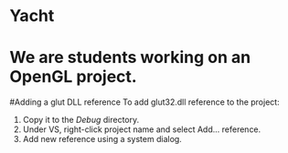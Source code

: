 # Yacht
We are students working on an OpenGL project.
====

#Adding a glut DLL reference
To add glut32.dll reference to the project:
1. Copy it to the *Debug* directory.
2. Under VS, right-click project name and select Add... reference.
3. Add new reference using a system dialog.